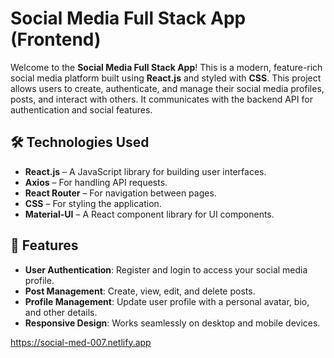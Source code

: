# Social Media Full Stack App (Frontend)

Welcome to the **Social Media Full Stack App**! This is a modern, feature-rich social media platform built using **React.js** and styled with **CSS**. This project allows users to create, authenticate, and manage their social media profiles, posts, and interact with others. It communicates with the backend API for authentication and social features.

## 🛠️ **Technologies Used**

- **React.js** – A JavaScript library for building user interfaces.
- **Axios** – For handling API requests.
- **React Router** – For navigation between pages.
- **CSS** – For styling the application.
- **Material-UI** – A React component library for UI components.

## 🚀 **Features**

- **User Authentication**: Register and login to access your social media profile.
- **Post Management**: Create, view, edit, and delete posts.
- **Profile Management**: Update user profile with a personal avatar, bio, and other details.
- **Responsive Design**: Works seamlessly on desktop and mobile devices.

https://social-med-007.netlify.app
